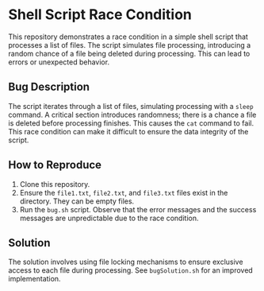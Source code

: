 # Shell Script Race Condition

This repository demonstrates a race condition in a simple shell script that processes a list of files.  The script simulates file processing, introducing a random chance of a file being deleted during processing. This can lead to errors or unexpected behavior.

## Bug Description
The script iterates through a list of files, simulating processing with a `sleep` command. A critical section introduces randomness; there is a chance a file is deleted before processing finishes.  This causes the `cat` command to fail. This race condition can make it difficult to ensure the data integrity of the script.

## How to Reproduce
1. Clone this repository.
2. Ensure the `file1.txt`, `file2.txt`, and `file3.txt` files exist in the directory. They can be empty files.
3. Run the `bug.sh` script. Observe that the error messages and the success messages are unpredictable due to the race condition.

## Solution
The solution involves using file locking mechanisms to ensure exclusive access to each file during processing. See `bugSolution.sh` for an improved implementation.